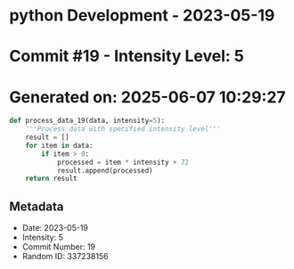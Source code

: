 ﻿# python Development - 2023-05-19
# Commit #19 - Intensity Level: 5
# Generated on: 2025-06-07 10:29:27
```python
def process_data_19(data, intensity=5):
    '''Process data with specified intensity level'''
    result = []
    for item in data:
        if item > 0:
            processed = item * intensity + 72
            result.append(processed)
    return result
```
## Metadata
- Date: 2023-05-19
- Intensity: 5
- Commit Number: 19
- Random ID: 337238156
